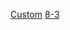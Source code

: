 <a href="https://lemon4ik6484.github.io/for_school/Custom">Custom</a>
<a href="https://lemon4ik6484.github.io/for_school/8-3">8-3</a>
